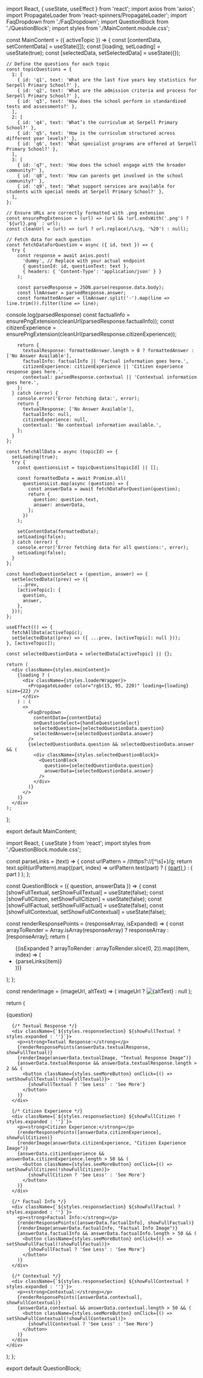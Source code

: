   import React, { useState, useEffect } from 'react';
  import axios from 'axios';
  import PropagateLoader from 'react-spinners/PropagateLoader';
  import FaqDropdown from './FaqDropdown';
  import QuestionBlock from './QuestionBlock';
  import styles from './MainContent.module.css';
  
  const MainContent = ({ activeTopic }) => {
    const [contentData, setContentData] = useState([]);
    const [loading, setLoading] = useState(true);
    const [selectedData, setSelectedData] = useState({});
  
    // Define the questions for each topic
    const topicQuestions = {
      1: [
        { id: 'q1', text: 'What are the last five years key statistics for Serpell Primary School?' },
        { id: 'q2', text: 'What are the admission criteria and process for Serpell Primary School?' },
        { id: 'q3', text: 'How does the school perform in standardized tests and assessments?' },
      ],
      2: [
        { id: 'q4', text: 'What’s the curriculum at Serpell Primary School?' },
        { id: 'q5', text: 'How is the curriculum structured across different year levels?' },
        { id: 'q6', text: 'What specialist programs are offered at Serpell Primary School?' },
      ],
      3: [
        { id: 'q7', text: 'How does the school engage with the broader community?' },
        { id: 'q8', text: 'How can parents get involved in the school community?' },
        { id: 'q9', text: 'What support services are available for students with special needs at Serpell Primary School?' },
      ],
    };
  
    // Ensure URLs are correctly formatted with .png extension
    const ensurePngExtension = (url) => (url && !url.endsWith('.png') ? `${url}.png` : url);
    const cleanUrl = (url) => (url ? url.replace(/\s/g, '%20') : null);
  
    // Fetch data for each question
    const fetchDataForQuestion = async ({ id, text }) => {
      try {
        const response = await axios.post(
          'dummy', // Replace with your actual endpoint
          { questionId: id, questionText: text },
          { headers: { 'Content-Type': 'application/json' } }
        );
  
        const parsedResponse = JSON.parse(response.data.body);
        const llmAnswer = parsedResponse.answer;
        const formattedAnswer = llmAnswer.split('-').map(line => line.trim()).filter(line => line);
  console.log(parsedResponse)
        const factualInfo = ensurePngExtension(cleanUrl(parsedResponse.factualInfo));
        const citizenExperience = ensurePngExtension(cleanUrl(parsedResponse.citizenExperience));
  
        return {
          textualResponse: formattedAnswer.length > 0 ? formattedAnswer : ['No Answer Available'],
          factualInfo: factualInfo || 'Factual information goes here.',
          citizenExperience: citizenExperience || 'Citizen experience response goes here.',
          contextual: parsedResponse.contextual || 'Contextual information goes here.',
        };
      } catch (error) {
        console.error('Error fetching data:', error);
        return {
          textualResponse: ['No Answer Available'],
          factualInfo: null,
          citizenExperience: null,
          contextual: 'No contextual information available.',
        };
      }
    };
  
    const fetchAllData = async (topicId) => {
      setLoading(true);
      try {
        const questionsList = topicQuestions[topicId] || [];
  
        const formattedData = await Promise.all(
          questionsList.map(async (question) => {
            const answerData = await fetchDataForQuestion(question);
            return {
              question: question.text,
              answer: answerData,
            };
          })
        );
  
        setContentData(formattedData);
        setLoading(false);
      } catch (error) {
        console.error('Error fetching data for all questions:', error);
        setLoading(false);
      }
    };
  
    const handleQuestionSelect = (question, answer) => {
      setSelectedData((prev) => ({
        ...prev,
        [activeTopic]: {
          question,
          answer,
        },
      }));
    };
  
    useEffect(() => {
      fetchAllData(activeTopic);
      setSelectedData((prev) => ({ ...prev, [activeTopic]: null }));
    }, [activeTopic]);
  
    const selectedQuestionData = selectedData[activeTopic] || {};
  
    return (
      <div className={styles.mainContent}>
        {loading ? (
          <div className={styles.loaderWrapper}>
            <PropagateLoader color="rgb(15, 95, 220)" loading={loading} size={22} />
          </div>
        ) : (
          <>
            <FaqDropdown
              contentData={contentData}
              onQuestionSelect={handleQuestionSelect}
              selectedQuestion={selectedQuestionData.question}
              selectedAnswer={selectedQuestionData.answer}
            />
            {selectedQuestionData.question && selectedQuestionData.answer && (
              <div className={styles.selectedQuestionBlock}>
                <QuestionBlock
                  question={selectedQuestionData.question}
                  answerData={selectedQuestionData.answer}
                />
              </div>
            )}
          </>
        )}
      </div>
    );
  };
  
  export default MainContent;


  import React, { useState } from 'react';
import styles from './QuestionBlock.module.css';

const parseLinks = (text) => {
  const urlPattern = /(https?:\/\/[^\s]+)/g;
  return text.split(urlPattern).map((part, index) =>
    urlPattern.test(part) ? (
      <a key={index} href={part} target="_blank" rel="noopener noreferrer" className={styles.link}>
        {part}
      </a>
    ) : (
      part
    )
  );
};

const QuestionBlock = ({ question, answerData }) => {
  const [showFullTextual, setShowFullTextual] = useState(false);
  const [showFullCitizen, setShowFullCitizen] = useState(false);
  const [showFullFactual, setShowFullFactual] = useState(false);
  const [showFullContextual, setShowFullContextual] = useState(false);

  const renderResponsePoints = (responseArray, isExpanded) => {
    const arrayToRender = Array.isArray(responseArray) ? responseArray : [responseArray];
    return (
      <ul className={styles.responseList}>
        {(isExpanded ? arrayToRender : arrayToRender.slice(0, 2)).map((item, index) => (
          <li key={index} className={styles.responseItem}>
            {parseLinks(item)}
          </li>
        ))}
      </ul>
    );
  };

  const renderImage = (imageUrl, altText) => (
    imageUrl ? <img src={imageUrl} alt={altText} className={styles.responseImage} /> : null
  );

  return (
    <div className={styles.questionBlock}>
      <div className={styles.question}>{question}</div>

      {/* Textual Response */}
      <div className={`${styles.responseSection} ${showFullTextual ? styles.expanded : ''}`}>
        <p><strong>Textual Response:</strong></p>
        {renderResponsePoints(answerData.textualResponse, showFullTextual)}
        {renderImage(answerData.textualImage, "Textual Response Image")}
        {answerData.textualResponse && answerData.textualResponse.length > 2 && (
          <button className={styles.seeMoreButton} onClick={() => setShowFullTextual(!showFullTextual)}>
            {showFullTextual ? 'See Less' : 'See More'}
          </button>
        )}
      </div>

      {/* Citizen Experience */}
      <div className={`${styles.responseSection} ${showFullCitizen ? styles.expanded : ''}`}>
        <p><strong>Citizen Experience:</strong></p>
        {renderResponsePoints([answerData.citizenExperience], showFullCitizen)}
        {renderImage(answerData.citizenExperience, "Citizen Experience Image")}
        {answerData.citizenExperience && answerData.citizenExperience.length > 50 && (
          <button className={styles.seeMoreButton} onClick={() => setShowFullCitizen(!showFullCitizen)}>
            {showFullCitizen ? 'See Less' : 'See More'}
          </button>
        )}
      </div>

      {/* Factual Info */}
      <div className={`${styles.responseSection} ${showFullFactual ? styles.expanded : ''}`}>
        <p><strong>Factual Info:</strong></p>
        {renderResponsePoints([answerData.factualInfo], showFullFactual)}
        {renderImage(answerData.factualInfo, "Factual Info Image")}
        {answerData.factualInfo && answerData.factualInfo.length > 50 && (
          <button className={styles.seeMoreButton} onClick={() => setShowFullFactual(!showFullFactual)}>
            {showFullFactual ? 'See Less' : 'See More'}
          </button>
        )}
      </div>

      {/* Contextual */}
      <div className={`${styles.responseSection} ${showFullContextual ? styles.expanded : ''}`}>
        <p><strong>Contextual:</strong></p>
        {renderResponsePoints([answerData.contextual], showFullContextual)}
        {answerData.contextual && answerData.contextual.length > 50 && (
          <button className={styles.seeMoreButton} onClick={() => setShowFullContextual(!showFullContextual)}>
            {showFullContextual ? 'See Less' : 'See More'}
          </button>
        )}
      </div>
    </div>
  );
};

export default QuestionBlock;
